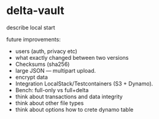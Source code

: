 # delta-vault

describe local start

future improvements:
- users (auth, privacy etc)
- what exactly changed between two versions
- Checksums (sha256) 
- large JSON — multipart upload.
- encrypt data
- Integration LocalStack/Testcontainers (S3 + Dynamo).
- Bench: full-only vs full+delta
- think about transactions and data integrity
- think about other file types
- think about options how to crete dynamo table